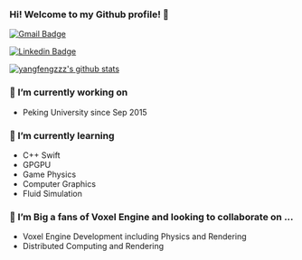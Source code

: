 ### Hi! Welcome to my Github profile! 👋

[![Gmail Badge](https://img.shields.io/badge/Microsoft-Outlook-0078d4?style=flat-square&logo=microsoft-outlook&logoColor=white&link=mailto:yangfengzzz@hotmail.com)](mailto:yangfengzzz@hotmail.com)

[![Linkedin Badge](https://img.shields.io/badge/-LinkedIn-blue?style=flat-square&logo=Linkedin&logoColor=white&link=https://www.linkedin.com/in/feng-yangzzz/)](https://www.linkedin.com/in/feng-yangzzz/)

[![yangfengzzz's github stats](https://github-readme-stats.vercel.app/api?username=yangfengzzz&show_icons=true&hide_border=true)](https://github.com/yngfengzzz)

### 🔭 I’m currently working on 
- Peking University since Sep 2015

### 🌱 I’m currently learning 
- C++ Swift
- GPGPU
- Game Physics
- Computer Graphics
- Fluid Simulation

### 👯 I’m Big a fans of Voxel Engine and looking to collaborate on ...
- Voxel Engine Development including Physics and Rendering
- Distributed Computing and Rendering

<!--
**yangfengzzz/yangfengzzz** is a ✨ _special_ ✨ repository because its `README.md` (this file) appears on your GitHub profile.
- 🤔 I’m looking for help with ...
- 💬 Ask me about ...
- 📫 How to reach me: ...
- 😄 Pronouns: ...
- ⚡ Fun fact: ...
-->
